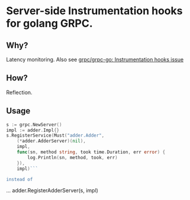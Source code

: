 # Server-side Instrumentation hooks for golang GRPC.

## Why?
Latency monitoring.
Also see [grpc/grpc-go: Instrumentation hooks issue](https://github.com/grpc/grpc-go/issues/240)

## How?
Reflection.

## Usage
```go
s := grpc.NewServer()
impl := adder.Impl{}
s.RegisterService(Must("adder.Adder",
    (*adder.AdderServer)(nil),
    impl,
    func(sn, method string, took time.Duration, err error) {
	    log.Println(sn, method, took, err)
    }),
    impl)```

instead of

```
...
		adder.RegisterAdderServer(s, impl)
```


